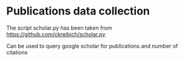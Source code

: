 Publications data collection 
==========
The script scholar.py has been taken from https://github.com/ckreibich/scholar.py

Can be used to query google scholar for publications and number of citations


